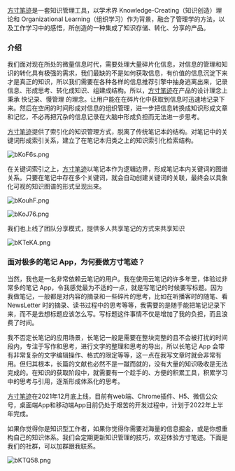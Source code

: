 [方寸笔迹](https://fangcun.in/)是一套知识管理工具，以学术界 Knowledge-Creating（知识创造）理论和 Organizational Learning（组织学习）作为背景，融合了管理学的方法，以及工作学习中的感悟，所创造的一种集成了知识存储、转化、分享的产品。

### 介绍

我们面对现在所处的微量信息时代，需要处理大量碎片化信息，对信息的管理和知识的转化具有极强的需求，我们最缺的不是如何获取信息，有价值的信息沉淀下来才是真正的知识，所以我们需要在各种各样的信息推荐引擎中抽身逃离出来，记录信息、形成思考、转化成知识、组建成结构。所以，[方寸笔迹](https://fangcun.in/)在产品的设计理念上秉承 快记录、慢管理 的理念。让用户能在在碎片化中获取到信息时迅速地记录下来。然后在空闲的时间形成对信息的组织管理，进一步把信息转换成知识形成文章和记忆，不必再把冗杂的信息记录在大脑中形成负担而无法进一步思考。

[方寸笔迹](https://fangcun.in/)提供了索引化的知识管理方式，脱离了传统笔记本的结构。对笔记中的关键词形成索引关系，建立了在笔记本归类之上的知识索引化检索结构。

![bKoF6s.png](https://s4.ax1x.com/2022/02/28/bKoF6s.png)

在关键词索引之上，[方寸笔迹](https://fangcun.in/)以笔记本作为逻辑边界，形成笔记本内关键词的图谱关系。只要在笔记中存在多个关键词，就会自动创建关键词的关联，最终会以具象化可视的知识图谱的形式呈现出来。


![bKouhF.png](https://s4.ax1x.com/2022/02/28/bKouhF.png)

![bKoJ76.png](https://s4.ax1x.com/2022/02/28/bKoJ76.png)

我们也上线了团队分享模式，提供多人共享笔记的方式来共享知识

![bKTeKA.png](https://s4.ax1x.com/2022/02/28/bKTeKA.png)

### 面对极多的笔记 App，为何要做方寸笔迹？

当然，我也是一名非常依赖云笔记的用户。我在使用云笔记的许多年里，体验过非常多的笔记 App，令我感觉最为不适的一点，就是写笔记的时候要写标题。因为我做笔记，一般都是对内容的摘录和一些碎片的思考，比如在听播客时的随笔、看 NewsLetter 时的摘录、读书过程中的思考等等，我需要的是随手能把笔记记录下来，而不是去想标题应该怎么写。写标题这件事情不仅是增加了我的负担，而且浪费了时间。

我不否定长笔记的应用场景，长笔记一般是需要在整块完整的且不会被打扰的时间段内，专注于写作和思考，进行文字的整理和思考的导出，所以长笔记 App 会带有非常复杂的文字编辑操作、格式的限定等等，这一点在我写文章时就会非常有用。但归其根本，长篇的文献也必然不是一蹴而就的，没有大量的知识吸收是无法完成的。在知识的获取阶段中，就需要有一个趁手的、方便的积累工具，积累学习中的思考与引用，逐渐形成体系化的思考。


[方寸笔迹](https://fangcun.in/)在2021年12月底上线，目前有web端、Chrome插件、H5、微信公众号，桌面端App和移动端App目前仍处于艰苦的开发过程中，计划于2022年上半年完成。

如果你觉得你是知识型工作者，如果你觉得你需要对海量的信息掘金，或是你想重构自己的知识体系。我们会定期更新知识管理的技巧，欢迎体验方寸笔迹。下面是我们的社群，可以加群跟我联系。

![bKTQ58.png](https://s4.ax1x.com/2022/02/28/bKTQ58.png)